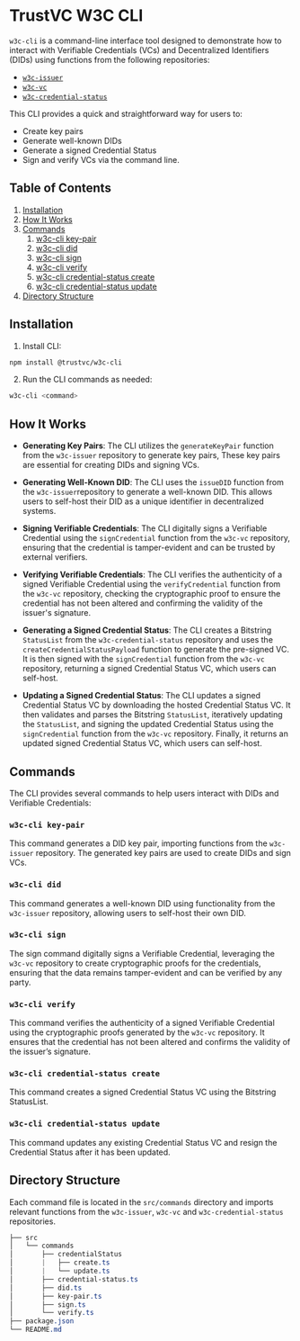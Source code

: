# TrustVC W3C CLI

`w3c-cli` is a command-line interface tool designed to demonstrate how to interact with Verifiable Credentials (VCs) and Decentralized Identifiers (DIDs) using functions from the following repositories:
- [`w3c-issuer`](https://github.com/TrustVC/w3c/tree/main/packages/w3c-issuer)
- [`w3c-vc`](https://github.com/TrustVC/w3c/tree/main/packages/w3c-vc)
- [`w3c-credential-status`](https://github.com/TrustVC/w3c/tree/main/packages/w3c-credential-status)

This CLI provides a quick and straightforward way for users to:
- Create key pairs
- Generate well-known DIDs
- Generate a signed Credential Status
- Sign and verify VCs via the command line.

## Table of Contents

1. [Installation](#installation)
2. [How It Works](#how-it-works)
3. [Commands](#commands)
    1. [w3c-cli key-pair](#w3c-cli-key-pair)
    2. [w3c-cli did](#w3c-cli-did)
    3. [w3c-cli sign](#w3c-cli-sign)
    4. [w3c-cli verify](#w3c-cli-verify)
    5. [w3c-cli credential-status create](#w3c-cli-credential-status-create)
    6. [w3c-cli credential-status update](#w3c-cli-credential-status-update)
4. [Directory Structure](#directory-structure)

## Installation
1. Install CLI:
```sh
npm install @trustvc/w3c-cli
```

2. Run the CLI commands as needed:
```sh
w3c-cli <command>
```

## How It Works
- **Generating Key Pairs**: The CLI utilizes the `generateKeyPair` function from the `w3c-issuer` repository to generate key pairs, These key pairs are essential for creating DIDs and signing VCs.

- **Generating Well-Known DID**: The CLI uses the `issueDID` function from the `w3c-issuer`repository to generate a well-known DID. This allows users to self-host their DID as a unique identifier in decentralized systems.

- **Signing Verifiable Credentials**: The CLI digitally signs a Verifiable Credential using the `signCredential` function from the `w3c-vc` repository, ensuring that the credential is tamper-evident and can be trusted by external verifiers.

- **Verifying Verifiable Credentials**: The CLI verifies the authenticity of a signed Verifiable Credential using the `verifyCredential` function from the `w3c-vc` repository, checking the cryptographic proof to ensure the credential has not been altered and confirming the validity of the issuer's signature.

- **Generating a Signed Credential Status**: The CLI creates a Bitstring `StatusList` from the `w3c-credential-status` repository and uses the `createCredentialStatusPayload` function to generate the pre-signed VC. It is then signed with the `signCredential` function from the `w3c-vc` repository, returning a signed Credential Status VC, which users can self-host.

- **Updating a Signed Credential Status**: The CLI updates a signed Credential Status VC by downloading the hosted Credential Status VC. It then validates and parses the Bitstring `StatusList`, iteratively updating the `StatusList`, and signing the updated Credential Status using the `signCredential` function from the `w3c-vc` repository. Finally, it returns an updated signed Credential Status VC, which users can self-host.

## Commands
The CLI provides several commands to help users interact with DIDs and Verifiable Credentials:

### `w3c-cli key-pair`
This command generates a DID key pair, importing functions from the `w3c-issuer` repository. The generated key pairs are used to create DIDs and sign VCs.

### `w3c-cli did`
This command generates a well-known DID using functionality from the `w3c-issuer` repository, allowing users to self-host their own DID.

### `w3c-cli sign`
The sign command digitally signs a Verifiable Credential, leveraging the `w3c-vc` repository to create cryptographic proofs for the credentials, ensuring that the data remains tamper-evident and can be verified by any party.

### `w3c-cli verify`
This command verifies the authenticity of a signed Verifiable Credential using the cryptographic proofs generated by the `w3c-vc` repository. It ensures that the credential has not been altered and confirms the validity of the issuer’s signature.

### `w3c-cli credential-status create`
This command creates a signed Credential Status VC using the Bitstring StatusList.

### `w3c-cli credential-status update`
This command updates any existing Credential Status VC and resign the Credential Status after it has been updated.

## Directory Structure
Each command file is located in the `src/commands` directory and imports relevant functions from the `w3c-issuer`, `w3c-vc` and `w3c-credential-status` repositories.
```css
├── src
│   └── commands
│       ├── credentialStatus
│       |   ├── create.ts
│       |   └── update.ts
│       ├── credential-status.ts
│       ├── did.ts
│       ├── key-pair.ts
│       ├── sign.ts
│       └── verify.ts
├── package.json
└── README.md
```
